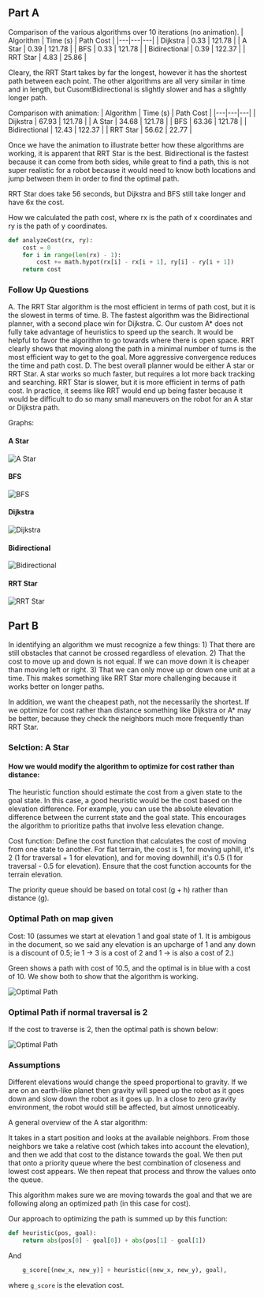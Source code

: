 ## Part A

Comparison of the various algorithms over 10 iterations (no animation).
| Algorithm | Time (s) | Path Cost |
|---|---|---|
| Dijkstra | 0.33 | 121.78 |
| A Star | 0.39 | 121.78 |
| BFS | 0.33 | 121.78 |
| Bidirectional | 0.39 | 122.37 |
| RRT Star | 4.83 | 25.86 |

Cleary, the RRT Start takes by far the longest, however it has the shortest path between each point. The other algorithms are all very similar in time and in length, but CusomtBidirectional is slightly slower and has a slightly longer path.

Comparison with animation:
| Algorithm | Time (s) | Path Cost |
|---|---|---|
| Dijkstra | 67.93 | 121.78 |
| A Star | 34.68 | 121.78 |
| BFS | 63.36 | 121.78 |
| Bidirectional | 12.43 | 122.37 |
| RRT Star | 56.62 | 22.77 |

Once we have the animation to illustrate better how these algorithms are working, it is apparent that RRT Star is the best. Bidirectional is the fastest because it can come from both sides, while great to find a path, this is not super realistic for a robot because it would need to know both locations and jump between them in order to find the optimal path.

RRT Star does take 56 seconds, but Dijkstra and BFS still take longer and have 6x the cost.

How we calculated the path cost, where rx is the path of x coordinates and ry is the path of y coordinates.

```python
def analyzeCost(rx, ry):
    cost = 0
    for i in range(len(rx) - 1):
        cost += math.hypot(rx[i] - rx[i + 1], ry[i] - ry[i + 1])
    return cost
```

### Follow Up Questions

A. The RRT Star algorithm is the most efficient in terms of path cost, but it is the slowest in terms of time.
B. The fastest algorithm was the Bidirectional planner, with a second place win for Dijkstra.
C. Our custom A\* does not fully take advantage of heuristics to speed up the search. It would be helpful to favor the algorithm to go towards where there is open space. RRT clearly shows that moving along the path in a minimal number of turns is the most efficient way to get to the goal. More aggressive convergence reduces the time and path cost.
D. The best overall planner would be either A star or RRT Star. A star works so much faster, but requires a lot more back tracking and searching. RRT Star is slower, but it is more efficient in terms of path cost. In practice, it seems like RRT would end up being faster because it would be difficult to do so many small maneuvers on the robot for an A star or Dijkstra path.

Graphs:

#### A Star

![A Star](./images/AStar.png)

#### BFS

![BFS](./images/BFS.png)

#### Dijkstra

![Dijkstra](./images/Dijkstra.png)

#### Bidirectional

![Bidirectional](./images/Bidirectional.png)

#### RRT Star

![RRT Star](./images/RRTStar.png)

## Part B

In identifying an algorithm we must recognize a few things: 1) That there are still obstacles that cannot be crossed regardless of elevation. 2) That the cost to move up and down is not equal. If we can move down it is cheaper than moving left or right. 3) That we can only move up or down one unit at a time. This makes something like RRT Star more challenging because it works better on longer paths.

In addition, we want the cheapest path, not the necessarily the shortest. If we optimize for cost rather than distance something like Dijkstra or A\* may be better, because they check the neighbors much more frequently than RRT Star.

### Selction: A Star

#### How we would modify the algorithm to optimize for cost rather than distance:

The heuristic function should estimate the cost from a given state to the goal state. In this case, a good heuristic would be the cost based on the elevation difference. For example, you can use the absolute elevation difference between the current state and the goal state. This encourages the algorithm to prioritize paths that involve less elevation change.

Cost function: Define the cost function that calculates the cost of moving from one state to another. For flat terrain, the cost is 1, for moving uphill, it's 2 (1 for traversal + 1 for elevation), and for moving downhill, it's 0.5 (1 for traversal - 0.5 for elevation). Ensure that the cost function accounts for the terrain elevation.

The priority queue should be based on total cost (g + h) rather than distance (g).

### Optimal Path on map given

Cost: 10 (assumes we start at elevation 1 and goal state of 1. It is ambigous in the document, so we said any elevation is an upcharge of 1 and any down is a discount of 0.5; ie 1 -> 3 is a cost of 2 and 1 -> is also a cost of 2.)

Green shows a path with cost of 10.5, and the optimal is in blue with a cost of 10. We show both to show that the algorithm is working.

![Optimal Path](./images/part2A.jpeg)

### Optimal Path if normal traversal is 2

If the cost to traverse is 2, then the optimal path is shown below:

![Optimal Path](./images/part2B.jpeg)

### Assumptions

Different elevations would change the speed proportional to gravity. If we are on an earth-like planet then gravity will speed up the robot as it goes down and slow down the robot as it goes up. In a close to zero gravity environment, the robot would still be affected, but almost unnoticeably.

A general overview of the A star algorithm:

It takes in a start position and looks at the available neighbors. From those neighbors we take a relative cost (which takes into account the elevation), and then we add that cost to the distance towards the goal. We then put that onto a priority queue where the best combination of closeness and lowest cost appears. We then repeat that process and throw the values onto the queue.

This algorithm makes sure we are moving towards the goal and that we are following along an optimized path (in this case for cost).

Our approach to optimizing the path is summed up by this function:

```python
def heuristic(pos, goal):
    return abs(pos[0] - goal[0]) + abs(pos[1] - goal[1])
```

And

```python
    g_score[(new_x, new_y)] + heuristic((new_x, new_y), goal),
```

where `g_score` is the elevation cost.
